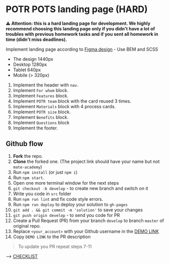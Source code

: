 # POTR POTS landing page (HARD)

**⚠️ Attention: this is a hard landing page for development. We highly recommend choosing this landing page only if you didn't have a lot of troubles with previous homework tasks and if you sent all homework in time (didn't miss deadlines).**

Implement landing page according to [Figma design](https://www.figma.com/file/50zgLU65Mcd3MisFHMfLfx/POTR-POTS_FE-students?node-id=1760%3A281) - Use BEM and SCSS
- The design 1440px
- Desktop 1280px
- Tablet 640px
- Mobile (> 320px)

1. Implement the header with `nav`.
1. Implement `For whom` block.
1. Implement `Features` block.
1. Implement `POTR team` block with the card reused 3 times.
1. Implement `Materials` block with 4 process cards.
1. Implement `POTR size` block.
1. Implement `Benefits` block.
1. Implement `Questions` block
1. Implement the footer.


## Github flow
1. **Fork** the repo.
2. **Clone** the forked one. (The project link should have your name but not `mate-academy`)
3. Run `npm install` (or just `npm i`)
4. Run `npm start`.
5. Open one more terminal window for the next steps
6. `git checkout -b develop` - to create new branch and switch on it
7. Write you code in `src` folder
8. Run `npm run lint` and fix code style errors.
9. Run `npm run deploy` to deploy your solution to `gh-pages`
10. `git add . && git commit -m 'solution'` to save your changes
11. `git push origin develop` - to send you code for PR
12. Create a Pull Request (PR) from your branch `develop` to branch `master` of original repo.
13. Replace `<your_account>` with your Github username in the
  [DEMO LINK](https://rodiontseva.github.io/Potr_Pots/)
14. Copy `DEMO LINK` to the PR description

> To update you PR repeat steps 7-11

--> [CHECKLIST](https://github.com/mate-academy/Potr_Pots/blob/master/checklist.md)
